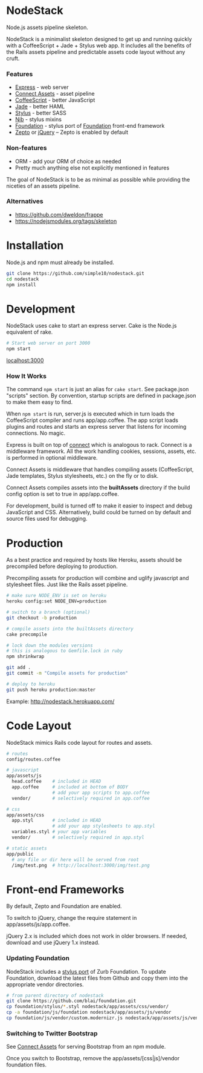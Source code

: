NodeStack
=======

Node.js assets pipeline skeleton.

NodeStack is a minimalist skeleton designed to get up and running quickly with a
CoffeeScript + Jade + Stylus web app. It includes all the benefits of the
Rails assets pipeline and predictable assets code layout without any cruft.

### Features

* [Express](http://expressjs.com/) - web server
* [Connect Assets](https://github.com/adunkman/connect-assets) - asset pipeline
* [CoffeeScript](http://coffeescript.org/) - better JavaScript
* [Jade](http://jade-lang.com/) - better HAML
* [Stylus](http://learnboost.github.io/stylus/) - better SASS
* [Nib](https://github.com/visionmedia/nib) - stylus mixins
* [Foundation](https://github.com/blai/foundation) - stylus port of [Foundation](http://foundation.zurb.com/) front-end framework
* [Zepto](http://zeptojs.com/) or [jQuery](http://jquery.com/) – Zepto is enabled by default

### Non-features

* ORM - add your ORM of choice as needed
* Pretty much anything else not explicitly mentioned in features

The goal of NodeStack is to be as minimal as possible while providing the
niceties of an assets pipeline.

### Alternatives

* https://github.com/dweldon/frappe
* https://nodejsmodules.org/tags/skeleton


# Installation

Node.js and npm must already be installed.

```bash
git clone https://github.com/simple10/nodestack.git
cd nodestack
npm install
```


# Development

NodeStack uses cake to start an express server. Cake is the Node.js equivalent of rake.

```bash
# Start web server on port 3000
npm start
```

[localhost:3000](http://localhost:3000)


### How It Works

The command `npm start` is just an alias for `cake start`. See package.json "scripts" section.
By convention, startup scripts are defined in package.json to make them easy to find.

When `npm start` is run, server.js is executed which in turn loads the CoffeeScript compiler
and runs app/app.coffee. The app script loads plugins and routes and starts an express
server that listens for incoming connections. No magic.

Express is built on top of [connect](http://www.senchalabs.org/connect/) which is analogous
to rack. Connect is a middleware framework. All the work handling cookies, sessions, assets,
etc. is performed in optional middleware.

Connect Assets is middleware that handles compiling assets (CoffeeScript, Jade
templates, Stylus stylesheets, etc.) on the fly or to disk.

Connect Assets compiles assets into the **builtAssets** directory if the build config option
is set to true in app/app.coffee.

For development, build is turned off to make it easier to inspect and debug JavaScript and
CSS. Alternatively, build could be turned on by default and source files used for debugging.


# Production

As a best practice and required by hosts like Heroku, assets should be precompiled before
deploying to production.

Precompiling assets for production will combine and uglify javascript and stylesheet files.
Just like the Rails asset pipeline.

```bash
# make sure NODE_ENV is set on heroku
heroku config:set NODE_ENV=production

# switch to a branch (optional)
git checkout -b production

# compile assets into the builtAssets directory
cake precompile

# lock down the modules versions
# this is analogous to Gemfile.lock in ruby
npm shrinkwrap

git add .
git commit -m "Compile assets for production"

# deploy to heroku
git push heroku production:master
```

Example: http://nodestack.herokuapp.com/


# Code Layout

NodeStack mimics Rails code layout for routes and assets.

```bash
# routes
config/routes.coffee

# javascript
app/assets/js
  head.coffee    # included in HEAD
  app.coffee     # included at bottom of BODY
                 # add your app scripts to app.coffee
  vendor/        # selectively required in app.coffee

# css
app/assets/css
  app.styl       # included in HEAD
                 # add your app stylesheets to app.styl
  variables.styl # your app variables
  vendor/        # selectively required in app.styl

# static assets
app/public
  # any file or dir here will be served from root
  /img/test.png  # http://localhost:3000/img/test.png
```


# Front-end Frameworks

By default, Zepto and Foundation are enabled.

To switch to jQuery, change the require statement in app/assets/js/app.coffee.

jQuery 2.x is included which does not work in older browsers.
If needed, download and use jQuery 1.x instead.

### Updating Foundation

NodeStack includes a [stylus port](https://github.com/blai/foundation.git) of Zurb Foundation.
To update Foundation, download the latest files from Github and copy them into the appropriate
vendor directories.

```bash
# from parent directory of nodestack
git clone https://github.com/blai/foundation.git
cp foundation/stylus/*.styl nodestack/app/assets/css/vendor/
cp -a foundation/js/foundation nodestack/app/assets/js/vendor
cp foundation/js/vendor/custom.modernizr.js nodestack/app/assets/js/vendor/modernizr.custom.js
```

### Switching to Twitter Bootstrap

See [Connect Assets](https://github.com/adunkman/connect-assets) for serving Bootstrap from an
npm module.

Once you switch to Bootstrap, remove the app/assets/[css|js]/vendor foundation files.


